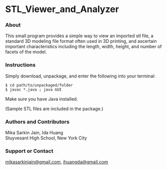 STL_Viewer_and_Analyzer
=======================

### About
This small program provides a simple way to view an imported stl file, a standard 3D modeling file format often used in 3D printing, and ascertain important characteristics including the length, width, height, and number of facets of the model.

### Instructions
Simply download, unpackage, and enter the following into your terminal:

```
$ cd path/to/unpackaged/folder
$ javac *.java ; java GUI
```
Make sure you have Java installed.

(Sample STL files are included in the package.) 

### Authors and Contributors
Mika Sarkin Jain, Ida Huang   
Stuyvesant High School, New York City

### Support or Contact
mikasarkinjain@gmail.com, ihuangda@gmail.com
